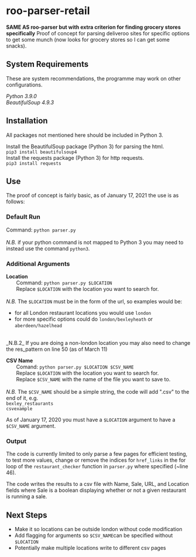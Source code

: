 # roo-parser-retail
**SAME AS roo-parser but with extra criterion for finding grocery stores specifically**
Proof of concept for parsing deliveroo sites for specific options to get some munch (now looks for grocery stores so I can get some snacks).

## System Requirements
These are system recommendations, the programme may work on other configurations.</br>


_Python 3.9.0_</br>
_BeautifulSoup 4.9.3_

## Installation
All packages not mentioned here should be included in Python 3.</br>

Install the BeautifulSoup package (Python 3) for parsing the html.</br>
`pip3 install beautifulsoup4`
</br>
Install the requests package (Python 3) for http requests.</br>
`pip3 install requests`

## Use
The proof of concept is fairly basic, as of January 17, 2021 the use is as follows:

### Default Run
Command: `python parser.py` </br>
</br>
_N.B._ if your python command is not mapped to Python 3 you may
need to instead use the command `python3`.</br>

### Additional Arguments
**Location**</br>
&nbsp;&nbsp;&nbsp;&nbsp;&nbsp;&nbsp; Command: `python parser.py $LOCATION`</br>
&nbsp;&nbsp;&nbsp;&nbsp;&nbsp;&nbsp; Replace `$LOCATION` with the location you want to search for.</br>
</br>
_N.B._ The `$LOCATION` must be in the
form of the url, so examples would be:
* for all London restaurant locations you would use `london`
* for more specific options could do `london/bexleyheath` or `aberdeen/hazelhead`
</br>
_N.B.2_ If you are doing a non-london location you may also need to change the res_pattern on line 50 (as of March 11)
</br>

**CSV Name**</br>
&nbsp;&nbsp;&nbsp;&nbsp;&nbsp;&nbsp; Comand: `python parser.py $LOCATION $CSV_NAME`</br>
&nbsp;&nbsp;&nbsp;&nbsp;&nbsp;&nbsp; Replace `$LOCATION` with the location you want to search for.</br>
&nbsp;&nbsp;&nbsp;&nbsp;&nbsp;&nbsp; Replace `$CSV_NAME` with the name of the file you want to save to.</br>
</br>
_N.B._ The `$CSV_NAME` should be a simple string, the code will add ".csv" to
the end of it, e.g.
</br> `bexley_restaurants`
</br> `csvexample`
</br>

As of January 17, 2020 you must have a `$LOCATION` argument to have a
`$CSV_NAME` argument.

### Output
The code is currently limited to only parse a few pages for efficient testing,
to test more values, change or remove the indices for `href_links` in the for
loop of the `restaurant_checker` function in `parser.py` where specified 
(~line 46).
</br>

The code writes the results to a csv file with Name, Sale, URL, and Location 
fields where Sale is a boolean displaying whether or not a given restaurant is
running a sale. 

## Next Steps
* Make it so locations can be outside london without code modification
* Add flagging for arguments so `$CSV_NAME`can be specified without `$LOCATION`
* Potentially make multiple locations write to different csv pages
